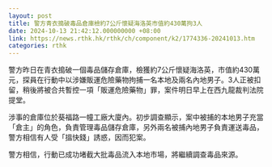 ```yaml
---
layout: post
title: 警方青衣搗破毒品倉庫檢約7公斤懷疑海洛英市值約430萬拘3人
date: 2024-10-13 21:42:12.000000000 +08:00
link: https://news.rthk.hk/rthk/ch/component/k2/1774336-20241013.htm
categories: rthk
---
```


警方昨日在青衣搗破一個毒品儲存倉庫，檢獲約7公斤懷疑海洛英，市值約430萬元，探員在行動中以涉嫌販運危險藥物拘捕一名本地及兩名內地男子。3人正被扣留，稍後將被合共暫控一項「販運危險藥物」罪，案件明日早上在西九龍裁判法院提堂。

涉事的倉庫位於葵福路一幢工廠大廈內。初步調查顯示，案中被捕的本地男子充當「倉主」的角色，負責管理毒品儲存倉庫，另外兩名被捕內地男子負責運送毒品，警方相信有人受「搵快錢」誘惑，因而犯案。

警方相信，行動已成功堵截大批毒品流入本地市場，將繼續調查毒品來源。
